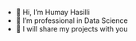 - 👋 Hi, I’m Humay Hasilli
- 👀 I’m professional in Data Science 
- 💞️ I will share my projects with you


<!---
Humay98/Humay98 is a ✨ special ✨ repository because its `README.md` (this file) appears on your GitHub profile.
You can click the Preview link to take a look at your changes.
--->
